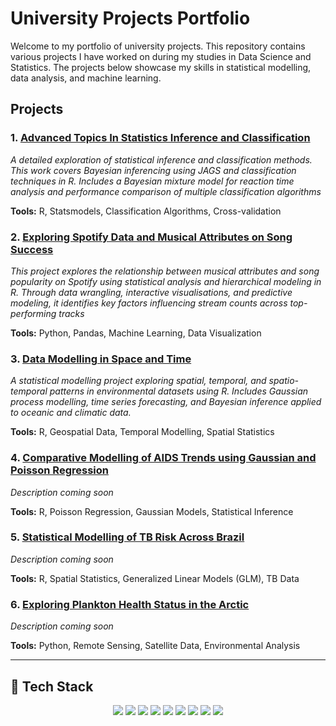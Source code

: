 # University Projects Portfolio

Welcome to my portfolio of university projects. This repository contains various projects I have worked on during my studies in Data Science and Statistics. The projects below showcase my skills in statistical modelling, data analysis, and machine learning.

## Projects

### 1. [Advanced Topics In Statistics Inference and Classification](./Advanced-Topics-In-Statistics-Inference-and-Classification)
*A detailed exploration of statistical inference and classification methods. This work covers Bayesian inferencing using JAGS and classification techniques in R. Includes a Bayesian mixture model for reaction time analysis and performance comparison of multiple classification algorithms*  

**Tools:** R, Statsmodels, Classification Algorithms, Cross-validation

### 2. [Exploring Spotify Data and Musical Attributes on Song Success](https://github.com/JoshH7042/university-projects/blob/main/Exploring%20Spotify%20Data%20and%20Musical%20Attributes%20on%20Song%20Success/FINAL%20PROJECT%20PDF.pdf)
*This project explores the relationship between musical attributes and song popularity on Spotify using statistical analysis and hierarchical modeling in R. Through data wrangling, interactive visualisations, and predictive modeling, it identifies key factors influencing stream counts across top-performing tracks* 

**Tools:** Python, Pandas, Machine Learning, Data Visualization

### 3. [Data Modelling in Space and Time](https://github.com/JoshH7042/university-projects/blob/main/Data%20Modelling%20in%20Space%20and%20Time/Data-Science-and-Statistical-Modelling-in-Space-and-Time---Coursework.pdf)
*A statistical modelling project exploring spatial, temporal, and spatio-temporal patterns in environmental datasets using R. Includes Gaussian process modelling, time series forecasting, and Bayesian inference applied to oceanic and climatic data.*  

**Tools:** R, Geospatial Data, Temporal Modelling, Spatial Statistics

### 4. [Comparative Modelling of AIDS Trends using Gaussian and Poisson Regression](./Comparative-Modelling-of-AIDS-Trends-using-Gaussian-and-Poisson-Regression)
*Description coming soon*  

**Tools:** R, Poisson Regression, Gaussian Models, Statistical Inference

### 5. [Statistical Modelling of TB Risk Across Brazil](./Statistical-Modelling-of-TB-Risk-Across-Brazil)
*Description coming soon*  

**Tools:** R, Spatial Statistics, Generalized Linear Models (GLM), TB Data

### 6. [Exploring Plankton Health Status in the Arctic](./Exploring-Plankton-Health-Status-in-the-Arctic)
*Description coming soon*  

**Tools:** Python, Remote Sensing, Satellite Data, Environmental Analysis

---

## 🧰 Tech Stack

<p align="center">
  <img src="https://img.shields.io/badge/Python-3776AB?style=for-the-badge&logo=python&logoColor=white"/>
  <img src="https://img.shields.io/badge/R-276DC3?style=for-the-badge&logo=r&logoColor=white"/>
  <img src="https://img.shields.io/badge/SQL-336791?style=for-the-badge&logo=mysql&logoColor=white"/>
  <img src="https://img.shields.io/badge/Jupyter-F37626?style=for-the-badge&logo=jupyter&logoColor=white"/>
  <img src="https://img.shields.io/badge/RStudio-75AADB?style=for-the-badge&logo=rstudio&logoColor=white"/>
  <img src="https://img.shields.io/badge/Pandas-150458?style=for-the-badge&logo=pandas&logoColor=white"/>
  <img src="https://img.shields.io/badge/Numpy-013243?style=for-the-badge&logo=numpy&logoColor=white"/>
  <img src="https://img.shields.io/badge/Plotly-3F4F75?style=for-the-badge&logo=plotly&logoColor=white"/>
  <img src="https://img.shields.io/badge/Streamlit-FF4B4B?style=for-the-badge&logo=streamlit&logoColor=white"/>
</p>

 
